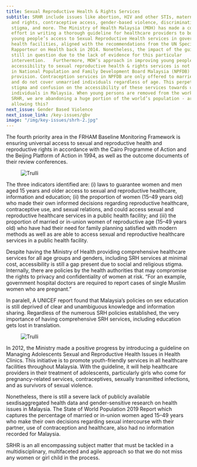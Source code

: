 ```yaml
---
title: Sexual Reproductive Health & Rights Services
subtitle: SRHR include issues like abortion, HIV and other STIs, maternal health
  and rights, contraceptive access, gender-based violence, discrimination and
  stigma, and more. The Ministry of Health Malaysia (MOH) has made a commendable
  effort in writing a thorough guideline for healthcare providers to bolster
  young people’s access to Sexual Reproductive Health services in governmental
  health facilities, aligned with the recommendations from the UN Special
  Rapporteur on Health back in 2014. Nonetheless, the impact of the guideline is
  still in question due to the lack of evidence for this particular
  intervention.   Furthermore, MOH’s approach in improving young people’s
  accessibility to sexual reproductive health & rights services is not reflected
  in National Population and Family Development Board Malaysia (NPFDB)’s service
  provision. Contraception services in NPFDB are only offered to married women
  and do not cover unmarried individuals regardless of age. This perpetuates
  stigma and confusion on the accessibility of these services towards unmarried
  individuals in Malaysia. When young persons are removed from the works on
  SRHR, we are abandoning a huge portion of the world’s population - are we
  allowing this?
next_issue: Gender Based Violence
next_issue_link: /key-issues/gbv
image: "/img/key-issues/shrh-2.jpg"
---
```

The fourth priority area in the FRHAM Baseline Monitoring Framework is ensuring universal access to sexual and reproductive health and reproductive rights in accordance with the Cairo Programme of Action and the Beijing Platform of Action in 1994, as well as the outcome documents of their review conferences. 

<div class='flex float-left'>
<figure class='md:px-8'>
<img src="/img/key-issues/shrh-3.jpg" alt="Trulli" class='rounded-md shadow-lg'>
<figcaption align = "center"><b></b></figcaption>
</figure></div>


The three indicators identified are: (i) laws to guarantee women and men aged 15 years and older access to sexual and reproductive healthcare, information and education; (ii) the proportion of women (15–49 years old) who made their own informed decisions regarding reproductive healthcare, contraceptive use, and sexual relations, and could access sexual and reproductive healthcare services in a public health facility; and (iii) the proportion of married or in-union women of reproductive age (15–49 years old) who have had their need for family planning satisfied with modern methods as well as are able to access sexual and reproductive healthcare services in a public health facility.

Despite having the Ministry of Health providing comprehensive healthcare services for all age groups and genders, including SRH services at minimal cost, accessibility is still a gap present due to social and religious stigma. Internally, there are policies by the health authorities that may compromise the rights to privacy and confidentiality of women at risk. “For an example, government hospital doctors are required to report cases of single Muslim women who are pregnant.”

In paralell, A UNICEF report found that Malaysia’s policies on sex education is still deprived of clear and unambiguous knowledge and information sharing. Regardless of the numerous SRH policies established, the very importance of having comprehensive SRH services, including education gets lost in translation. 

<div class='flex float-left'>
<figure class='md:px-8'>
<img src="/img/key-issues/shrh-4.jpg" alt="Trulli" class='rounded-md shadow-lg'>
<figcaption align = "center"><b></b></figcaption>
</figure></div>

In 2012, the Ministry made a positive progress by introducing a guideline on Managing Adolescents Sexual and Reproductive Health Issues in Health Clinics. This initiative is to promote youth-friendly services in all healthcare facilities throughout Malaysia. With the guideline, it will help healthcare providers in their treatment of adolescents, particularly girls who come for pregnancy-related services, contraceptives, sexually transmitted infections, and as survivors of sexual violence.

Nonetheless, there is still a severe lack of publicly available sexdisaggregated health data and gender-sensitive research on health issues in Malaysia. The State of World Population 2019 Report which captures the percentage of married or in-union women aged 15–49 years who make their own decisions regarding sexual intercourse with their partner, use of contraception and healthcare, also had no information recorded for Malaysia.

SRHR is an all encompassing subject matter that must be tackled in a multidisciplinary, multifaceted and agile approach so that we do not miss any women or girl child in the process.

